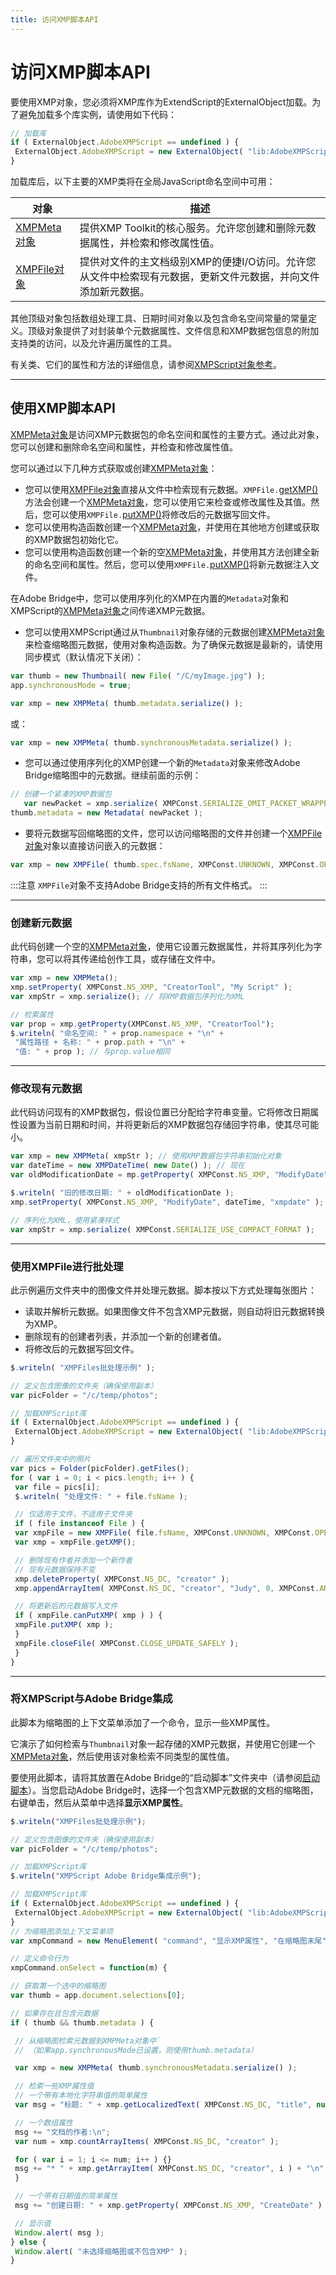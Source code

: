 ```yaml
---
title: 访问XMP脚本API
---
```

# 访问XMP脚本API

要使用XMP对象，您必须将XMP库作为ExtendScript的ExternalObject加载。为了避免加载多个库实例，请使用如下代码：

```javascript
// 加载库
if ( ExternalObject.AdobeXMPScript == undefined ) {
 ExternalObject.AdobeXMPScript = new ExternalObject( "lib:AdobeXMPScript");
}
```

加载库后，以下主要的XMP类将在全局JavaScript命名空间中可用：

| 对象 | 描述 |
| --- | --- |
| [XMPMeta对象](../xmpscript-object-reference#xmpmeta-object) | 提供XMP Toolkit的核心服务。允许您创建和删除元数据属性，并检索和修改属性值。 |
| [XMPFile对象](../xmpscript-object-reference#xmpfile-object) | 提供对文件的主文档级别XMP的便捷I/O访问。允许您从文件中检索现有元数据，更新文件元数据，并向文件添加新元数据。 |

其他顶级对象包括数组处理工具、日期时间对象以及包含命名空间常量的常量定义。顶级对象提供了对封装单个元数据属性、文件信息和XMP数据包信息的附加支持类的访问，以及允许遍历属性的工具。

有关类、它们的属性和方法的详细信息，请参阅[XMPScript对象参考](../xmpscript-object-reference)。

---

## 使用XMP脚本API

[XMPMeta对象](../xmpscript-object-reference#xmpmeta-object)是访问XMP元数据包的命名空间和属性的主要方式。通过此对象，您可以创建和删除命名空间和属性，并检查和修改属性值。

您可以通过以下几种方式获取或创建[XMPMeta对象](../xmpscript-object-reference#xmpmeta-object)：

- 您可以使用[XMPFile对象](../xmpscript-object-reference#xmpfile-object)直接从文件中检索现有元数据。`XMPFile.`[getXMP()](../xmpscript-object-reference#xmpfilegetxmp)方法会创建一个[XMPMeta对象](../xmpscript-object-reference#xmpmeta-object)，您可以使用它来检查或修改属性及其值。然后，您可以使用`XMPFile.`[putXMP()](../xmpscript-object-reference#xmpfileputxmp)将修改后的元数据写回文件。
- 您可以使用构造函数创建一个[XMPMeta对象](../xmpscript-object-reference#xmpmeta-object)，并使用在其他地方创建或获取的XMP数据包初始化它。
- 您可以使用构造函数创建一个新的空[XMPMeta对象](../xmpscript-object-reference#xmpmeta-object)，并使用其方法创建全新的命名空间和属性。然后，您可以使用`XMPFile.`[putXMP()](../xmpscript-object-reference#xmpfileputxmp)将新元数据注入文件。

在Adobe Bridge中，您可以使用序列化的XMP在内置的`Metadata`对象和XMPScript的[XMPMeta对象](../xmpscript-object-reference#xmpmeta-object)之间传递XMP元数据。

- 您可以使用XMPScript通过从`Thumbnail`对象存储的元数据创建[XMPMeta对象](../xmpscript-object-reference#xmpmeta-object)来检查缩略图元数据，使用对象构造函数。为了确保元数据是最新的，请使用同步模式（默认情况下关闭）：

 ```javascript
 var thumb = new Thumbnail( new File( "/C/myImage.jpg") );
 app.synchronousMode = true;

 var xmp = new XMPMeta( thumb.metadata.serialize() );
 ```

 或：

 ```javascript
 var xmp = new XMPMeta( thumb.synchronousMetadata.serialize() );
 ```

- 您可以通过使用序列化的XMP创建一个新的`Metadata`对象来修改Adobe Bridge缩略图中的元数据。继续前面的示例：

 ```javascript
 // 创建一个紧凑的XMP数据包
    var newPacket = xmp.serialize( XMPConst.SERIALIZE_OMIT_PACKET_WRAPPER | XMPConst.SERIALIZE_USE_COMPACT_FORMAT ) );
 thumb.metadata = new Metadata( newPacket );
 ```

- 要将元数据写回缩略图的文件，您可以访问缩略图的文件并创建一个[XMPFile对象](../xmpscript-object-reference#xmpfile-object)对象以直接访问嵌入的元数据：

 ```javascript
 var xmp = new XMPFile( thumb.spec.fsName, XMPConst.UNKNOWN, XMPConst.OPEN_FOR_UPDATE );
 ```

:::注意
`XMPFile`对象不支持Adobe Bridge支持的所有文件格式。
:::

---

### 创建新元数据

此代码创建一个空的[XMPMeta对象](../xmpscript-object-reference#xmpmeta-object)，使用它设置元数据属性，并将其序列化为字符串，您可以将其传递给创作工具，或存储在文件中。

```javascript
var xmp = new XMPMeta();
xmp.setProperty( XMPConst.NS_XMP, "CreatorTool", "My Script" );
var xmpStr = xmp.serialize(); // 将XMP数据包序列化为XML

// 检索属性
var prop = xmp.getProperty(XMPConst.NS_XMP, "CreatorTool");
$.writeln( "命名空间: " + prop.namespace + "\n" +
 "属性路径 + 名称: " + prop.path + "\n" +
 "值: " + prop ); // 与prop.value相同
```

---

### 修改现有元数据

此代码访问现有的XMP数据包，假设位置已分配给字符串变量。它将修改日期属性设置为当前日期和时间，并将更新后的XMP数据包存储回字符串，使其尽可能小。

```javascript
var xmp = new XMPMeta( xmpStr ); // 使用XMP数据包字符串初始化对象
var dateTime = new XMPDateTime( new Date() ); // 现在
var oldModificationDate = mp.getProperty( XMPConst.NS_XMP, "ModifyDate", "xmpdate" );

$.writeln( "旧的修改日期: " + oldModificationDate );
xmp.setProperty( XMPConst.NS_XMP, "ModifyDate", dateTime, "xmpdate" );

// 序列化为XML，使用紧凑样式
var xmpStr = xmp.serialize( XMPConst.SERIALIZE_USE_COMPACT_FORMAT );
```

---

### 使用XMPFile进行批处理

此示例遍历文件夹中的图像文件并处理元数据。脚本按以下方式处理每张图片：

- 读取并解析元数据。如果图像文件不包含XMP元数据，则自动将旧元数据转换为XMP。
- 删除现有的创建者列表，并添加一个新的创建者值。
- 将修改后的元数据写回文件。

```javascript
$.writeln( "XMPFiles批处理示例" );

// 定义包含图像的文件夹（确保使用副本）
var picFolder = "/c/temp/photos";

// 加载XMPScript库
if ( ExternalObject.AdobeXMPScript == undefined ) {
 ExternalObject.AdobeXMPScript = new ExternalObject( "lib:AdobeXMPScript" );
}

// 遍历文件夹中的照片
var pics = Folder(picFolder).getFiles();
for ( var i = 0; i < pics.length; i++ ) {
 var file = pics[i];
 $.writeln( "处理文件: " + file.fsName );

 // 仅适用于文件，不适用于文件夹
 if ( file instanceof File ) {
 var xmpFile = new XMPFile( file.fsName, XMPConst.UNKNOWN, XMPConst.OPEN_FOR_UPDATE );
 var xmp = xmpFile.getXMP();

 // 删除现有作者并添加一个新作者
 // 现有元数据保持不变
 xmp.deleteProperty( XMPConst.NS_DC, "creator" );
 xmp.appendArrayItem( XMPConst.NS_DC, "creator", "Judy", 0, XMPConst.ARRAY_IS_ORDERED );

 // 将更新后的元数据写入文件
 if ( xmpFile.canPutXMP( xmp ) ) {
 xmpFile.putXMP( xmp );
 }
 xmpFile.closeFile( XMPConst.CLOSE_UPDATE_SAFELY );
 }
}
```

---

### 将XMPScript与Adobe Bridge集成

此脚本为缩略图的上下文菜单添加了一个命令，显示一些XMP属性。

它演示了如何检索与`Thumbnail`对象一起存储的XMP元数据，并使用它创建一个[XMPMeta对象](../xmpscript-object-reference#xmpmeta-object)，然后使用该对象检索不同类型的属性值。

要使用此脚本，请将其放置在Adobe Bridge的“启动脚本”文件夹中（请参阅[启动脚本](../../introduction/scripting-for-specific-applications#startup-scripts)）。当您启动Adobe Bridge时，选择一个包含XMP元数据的文档的缩略图，右键单击，然后从菜单中选择**显示XMP属性**。

```javascript
$.writeln("XMPFiles批处理示例");

// 定义包含图像的文件夹（确保使用副本）
var picFolder = "/c/temp/photos";

// 加载XMPScript库
$.writeln("XMPScript Adobe Bridge集成示例");

// 加载XMPScript库
if ( ExternalObject.AdobeXMPScript == undefined ) {
 ExternalObject.AdobeXMPScript = new ExternalObject( "lib:AdobeXMPScript" );
}
// 为缩略图添加上下文菜单项
var xmpCommand = new MenuElement( "command", "显示XMP属性", "在缩略图末尾", "showProperties" );

// 定义命令行为
xmpCommand.onSelect = function(m) {

// 获取第一个选中的缩略图
var thumb = app.document.selections[0];

// 如果存在且包含元数据
if ( thumb && thumb.metadata ) {

 // 从缩略图检索元数据到XMPMeta对象中`
 // （如果app.synchronousMode已设置，则使用thumb.metadata）

 var xmp = new XMPMeta( thumb.synchronousMetadata.serialize() );

 // 检索一些XMP属性值
 // 一个带有本地化字符串值的简单属性
 var msg = "标题: " + xmp.getLocalizedText( XMPConst.NS_DC, "title", null, "en" ) + "\n";

 // 一个数组属性
 msg += "文档的作者:\n";
 var num = xmp.countArrayItems( XMPConst.NS_DC, "creator" );

 for ( var i = 1; i <= num; i++ ) {}
 msg += "* " + xmp.getArrayItem( XMPConst.NS_DC, "creator", i ) + "\n";
 }

 // 一个带有日期值的简单属性
 msg += "创建日期: " + xmp.getProperty( XMPConst.NS_XMP, "CreateDate" )

 // 显示值
 Window.alert( msg );
} else {
 Window.alert( "未选择缩略图或不包含XMP" );
}
```
